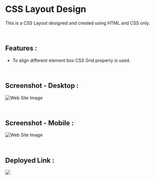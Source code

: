 # **CSS Layout Design**
This is a CSS Layout designed and created using HTML and CSS only.
 
</br>

## **Features :**
- To align different element box CSS Grid property is used.

</br>

## **Screenshot - Desktop :**

![Web Site Image](https://raw.githubuseontent.com/navneetkumar22/placement_assignment_navneetkumar_cssq10/main/screenshots/screenshot1.png)

<br>

## **Screenshot - Mobile :**

![Web Site Image](https://raw.githubuserconent.com/navneetkumar22/placement_assignment_navneetkumar_cssq10/main/screenshots/screenshot2.png)

<br>

## **Deployed Link :**
<a href="https://cssq10-navneetkmar.netlify.app/" target="_blank"><img src="https://img.shields.io/badge/Netlify-00C7B7?style=for-the-badge&logo=netlify&logoColor=white"/></a>

<br>

